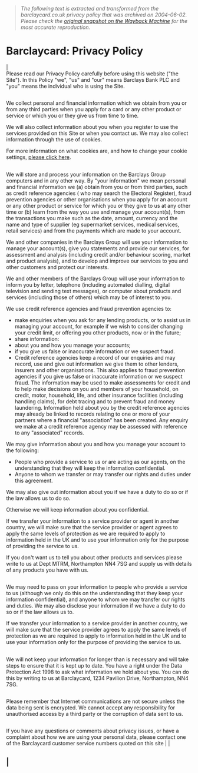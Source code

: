 > *The following text is extracted and transformed from the barclaycard.co.uk privacy policy that was archived on 2004-06-02. Please check the [original snapshot on the Wayback Machine](https://web.archive.org/web/20040602205140id_/http%3A//www.barclaycard.co.uk/Customer_Service/About_Us/TandC/privacy_policy.html%3Fprevious_page_id%3D1%26link_type%3DFTR) for the most accurate reproduction.*

# Barclaycard: Privacy Policy

|   
Please read our Privacy Policy carefully before using this website ("the Site"). In this Policy "we", "us" and "our" means Barclays Bank PLC and "you" means the individual who is using the Site. 

## 

We collect personal and financial information which we obtain from you or from any third parties when you apply for a card or any other product or service or which you or they give us from time to time. 

We will also collect information about you when you register to use the services provided on this Site or when you contact us. We may also collect information through the use of cookies. 

For more information on what cookies are, and how to change your cookie settings, [please click here](https://web.archive.org/Customer_Service/Help/TandC/Privacy_Policy/Cookies/). 

## 

We will store and process your information on the Barclays Group computers and in any other way. By "your information" we mean personal and financial information we (a) obtain from you or from third parties, such as credit reference agencies ( who may search the Electoral Register), fraud prevention agencies or other organisations when you apply for an account or any other product or service for which you or they give to us at any other time or (b) learn from the way you use and manage your account(s), from the transactions you make such as the date, amount, currency and the name and type of supplier (eg supermarket services, medical services, retail services) and from the payments which are made to your account. 

We and other companies in the Barclays Group will use your information to manage your account(s), give you statements and provide our services, for assessment and analysis (including credit and/or behaviour scoring, market and product analysis), and to develop and improve our services to you and other customers and protect our interests. 

We and other members of the Barclays Group will use your information to inform you by letter, telephone (including automated dialling, digital television and sending text messages), or computer about products and services (including those of others) which may be of interest to you. 

We use credit reference agencies and fraud prevention agencies to: 

  * make enquiries when you ask for any lending products, or to assist us in managing your account, for example if we wish to consider changing your credit limit, or offering you other products, now or in the future; 
  * share information: 
  * about you and how you manage your accounts; 
  * if you give us false or inaccurate information or we suspect fraud. 
  * Credit reference agencies keep a record of our enquiries and may record, use and give out information we give them to other lenders, insurers and other organisations. This also applies to fraud prevention agencies if you give us false or inaccurate information or we suspect fraud. The information may be used to make assessments for credit and to help make decisions on you and members of your household, on credit, motor, household, life, and other insurance facilities (including handling claims), for debt tracing and to prevent fraud and money laundering. Information held about you by the credit reference agencies may already be linked to records relating to one or more of your partners where a financial "association" has been created. Any enquiry we make at a credit reference agency may be assessed with reference to any "associated" records. 



We may give information about you and how you manage your account to the following: 

  * People who provide a service to us or are acting as our agents, on the understanding that they will keep the information confidential. 
  * Anyone to whom we transfer or may transfer our rights and duties under this agreement. 



We may also give out information about you if we have a duty to do so or if the law allows us to do so. 

Otherwise we will keep information about you confidential. 

If we transfer your information to a service provider or agent in another country, we will make sure that the service provider or agent agrees to apply the same levels of protection as we are required to apply to information held in the UK and to use your information only for the purpose of providing the service to us. 

If you don't want us to tell you about other products and services please write to us at Dept MTRM, Northampton NN4 7SG and supply us with details of any products you have with us. 

## 

We may need to pass on your information to people who provide a service to us (although we only do this on the understanding that they keep your information confidential), and anyone to whom we may transfer our rights and duties. We may also disclose your information if we have a duty to do so or if the law allows us to. 

If we transfer your information to a service provider in another country, we will make sure that the service provider agrees to apply the same levels of protection as we are required to apply to information held in the UK and to use your information only for the purpose of providing the service to us. 

## 

We will not keep your information for longer than is necessary and will take steps to ensure that it is kept up to date. You have a right under the Data Protection Act 1998 to ask what information we hold about you. You can do this by writing to us at Barclaycard, 1234 Pavilion Drive, Northampton, NN4 7SG. 

## 

Please remember that Internet communications are not secure unless the data being sent is encrypted. We cannot accept any responsibility for unauthorised access by a third party or the corruption of data sent to us. 

## 

If you have any questions or comments about privacy issues, or have a complaint about how we are using your personal data, please contact one of the Barclaycard customer service numbers quoted on this site  |  | 

|   
---
